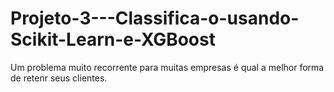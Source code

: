 # Projeto-3---Classifica-o-usando-Scikit-Learn-e-XGBoost
Um problema muito recorrente para muitas empresas é qual a melhor forma de retenr seus clientes.
